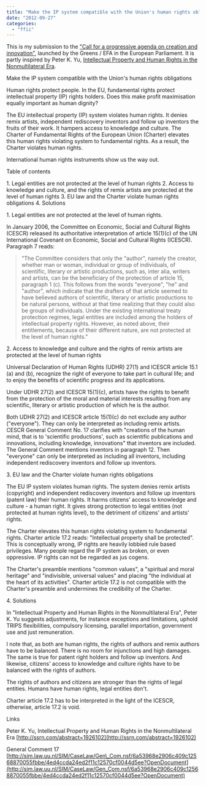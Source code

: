 ```yaml
---
title: "Make the IP system compatible with the Union's human rights obligations"
date: "2012-09-27"
categories: 
  - "ffii"
---
```


This is my submission to the ["Call for a progressive agenda on creation and innovation"](http://www.greens-efa.eu/forms/286-call-for-a-progressive-agenda-on-creation-and-innovation.html), launched by the Greens / EFA in the European Parliament. It is partly inspired by Peter K. Yu, [Intellectual Property and Human Rights in the Nonmultilateral Era](http://ssrn.com/abstract=1926102).

Make the IP system compatible with the Union's human rights obligations

Human rights protect people. In the EU, fundamental rights protect intellectual property (IP) rights holders. Does this make profit maximisation equally important as human dignity?

The EU intellectual property (IP) system violates human rights. It denies remix artists, independent rediscovery inventors and follow up inventors the fruits of their work. It hampers access to knowledge and culture. The Charter of Fundamental Rights of the European Union (Charter) elevates this human rights violating system to fundamental rights. As a result, the Charter violates human rights.

International human rights instruments show us the way out.

Table of contents

1\. Legal entities are not protected at the level of human rights 2. Access to knowledge and culture, and the rights of remix artists are protected at the level of human rights 3. EU law and the Charter violate human rights obligations 4. Solutions

1\. Legal entities are not protected at the level of human rights.

In January 2006, the Committee on Economic, Social and Cultural Rights (CESCR) released its authoritative interpretation of article 15(1)(c) of the UN International Covenant on Economic, Social and Cultural Rights (ICESCR). Paragraph 7 reads:

> "The Committee considers that only the "author", namely the creator, whether man or woman, individual or group of individuals, of scientific, literary or artistic productions, such as, inter alia, writers and artists, can be the beneficiary of the protection of article 15, paragraph 1 (c). This follows from the words "everyone", "he" and "author", which indicate that the drafters of that article seemed to have believed authors of scientific, literary or artistic productions to be natural persons, without at that time realizing that they could also be groups of individuals. Under the existing international treaty protection regimes, legal entities are included among the holders of intellectual property rights. However, as noted above, their entitlements, because of their different nature, are not protected at the level of human rights."

2\. Access to knowledge and culture and the rights of remix artists are protected at the level of human rights

Universal Declaration of Human Rights (UDHR) 27(1) and ICESCR article 15.1 (a) and (b), recognize the right of everyone to take part in cultural life; and to enjoy the benefits of scientific progress and its applications.

Under UDHR 27(2) and ICESCR 15(1)(c), artists have the rights to benefit from the protection of the moral and material interests resulting from any scientific, literary or artistic production of which he is the author.

Both UDHR 27(2) and ICESCR article 15(1)(c) do not exclude any author ("everyone"). They can only be interpreted as including remix artists. CESCR General Comment No. 17 clarifies with "creations of the human mind, that is to 'scientific productions', such as scientific publications and innovations, including knowledge, innovations" that inventors are included. The General Comment mentions inventors in paragraph 12. Then "everyone" can only be interpreted as including all inventors, including independent rediscovery inventors and follow up inventors.

3\. EU law and the Charter violate human rights obligations

The EU IP system violates human rights. The system denies remix artists (copyright) and independent rediscovery inventors and follow up inventors (patent law) their human rights. It harms citizens' access to knowledge and culture - a human right. It gives strong protection to legal entities (not protected at human rights level), to the detriment of citizens' and artists' rights.

The Charter elevates this human rights violating system to fundamental rights. Charter article 17.2 reads: "Intellectual property shall be protected". This is conceptually wrong, IP rights are heavily lobbied rule based privileges. Many people regard the IP system as broken, or even oppressive. IP rights can not be regarded as jus cogens.

The Charter's preamble mentions "common values", a "spiritual and moral heritage" and "indivisible, universal values" and placing "the individual at the heart of its activities". Charter article 17.2 is not compatible with the Charter's preamble and undermines the credibility of the Charter.

4\. Solutions

In "Intellectual Property and Human Rights in the Nonmultilateral Era", Peter K. Yu suggests adjustments, for instance exceptions and limitations, uphold TRIPS flexibilities, compulsory licensing, parallel importation, government use and just remuneration.

I note that, as both are human rights, the rights of authors and remix authors have to be balanced. There is no room for injunctions and high damages. The same is true for patent right holders and follow up inventors. And likewise, citizens' access to knowledge and culture rights have to be balanced with the rights of authors.

The rights of authors and citizens are stronger than the rights of legal entities. Humans have human rights, legal entities don't.

Charter article 17.2 has to be interpreted in the light of the ICESCR, otherwise, article 17.2 is void.

Links

Peter K. Yu, Intellectual Property and Human Rights in the Nonmultilateral Era [http://ssrn.com/abstract=1926102](http://ssrn.com/abstract=1926102)

General Comment 17 [http://sim.law.uu.nl/SIM/CaseLaw/Gen\_Com.nsf/6a53968e2906c409c12568870055fbbe/4ed4ccda24ed2f11c12570cf0044d5ee?OpenDocument](http://sim.law.uu.nl/SIM/CaseLaw/Gen_Com.nsf/6a53968e2906c409c12568870055fbbe/4ed4ccda24ed2f11c12570cf0044d5ee?OpenDocument)
